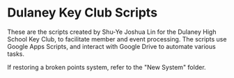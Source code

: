 # Dulaney Key Club Scripts
These are the scripts created by Shu-Ye Joshua Lin for the Dulaney High School Key Club, to facilitate member and event processing. The scripts use Google Apps Scripts, and interact with Google Drive to automate various tasks.

If restoring a broken points system, refer to the "New System" folder.